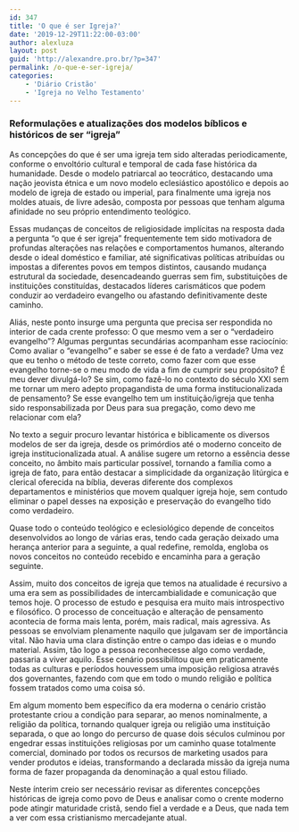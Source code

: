 ```yaml
---
id: 347
title: 'O que é ser Igreja?'
date: '2019-12-29T11:22:00-03:00'
author: alexluza
layout: post
guid: 'http://alexandre.pro.br/?p=347'
permalink: /o-que-e-ser-igreja/
categories:
    - 'Diário Cristão'
    - 'Igreja no Velho Testamento'
---
```


### Reformulações e atualizações dos modelos bíblicos e históricos de ser “igreja”

As concepções do que é ser uma igreja tem sido alteradas periodicamente, conforme o envoltório cultural e temporal de cada fase histórica da humanidade. Desde o modelo patriarcal ao teocrático, destacando uma nação jeovista étnica e um novo modelo eclesiástico apostólico e depois ao modelo de igreja de estado ou imperial, para finalmente uma igreja nos moldes atuais, de livre adesão, composta por pessoas que tenham alguma afinidade no seu próprio entendimento teológico.

Essas mudanças de conceitos de religiosidade implícitas na resposta dada a pergunta “o que é ser igreja” frequentemente tem sido motivadora de profundas alterações nas relações e comportamentos humanos, alterando desde o ideal doméstico e familiar, até significativas políticas atribuídas ou impostas a diferentes povos em tempos distintos, causando mudança estrutural da sociedade, desencadeando guerras sem fim, substituições de instituições constituídas, destacados líderes carismáticos que podem conduzir ao verdadeiro evangelho ou afastando definitivamente deste caminho.

Aliás, neste ponto insurge uma pergunta que precisa ser respondida no interior de cada crente professo: O que mesmo vem a ser o “verdadeiro evangelho”? Algumas perguntas secundárias acompanham esse raciocínio: Como avaliar o “evangelho” e saber se esse é de fato a verdade? Uma vez que eu tenho o método de teste correto, como fazer com que esse evangelho torne-se o meu modo de vida a fim de cumprir seu propósito? É meu dever divulgá-lo? Se sim, como fazê-lo no contexto do século XXI sem me tornar um mero adepto propagandista de uma forma institucionalizada de pensamento? Se esse evangelho tem um instituição/igreja que tenha sido responsabilizada por Deus para sua pregação, como devo me relacionar com ela?

No texto a seguir procuro levantar histórica e biblicamente os diversos modelos de ser da igreja, desde os primórdios até o moderno conceito de igreja institucionalizada atual. A análise sugere um retorno a essência desse conceito, no âmbito mais particular possível, tornando a família como a igreja de fato, para então destacar a simplicidade da organização litúrgica e clerical oferecida na bíblia, deveras diferente dos complexos departamentos e ministérios que movem qualquer igreja hoje, sem contudo eliminar o papel desses na exposição e preservação do evangelho tido como verdadeiro.

Quase todo o conteúdo teológico e eclesiológico depende de conceitos desenvolvidos ao longo de várias eras, tendo cada geração deixado uma herança anterior para a seguinte, a qual redefine, remolda, engloba os novos conceitos no conteúdo recebido e encaminha para a geração seguinte.

Assim, muito dos conceitos de igreja que temos na atualidade é recursivo a uma era sem as possibilidades de intercambialidade e comunicação que temos hoje. O processo de estudo e pesquisa era muito mais introspectivo e filosófico. O processo de conceituação e alteração de pensamento acontecia de forma mais lenta, porém, mais radical, mais agressiva. As pessoas se envolviam plenamente naquilo que julgavam ser de importância vital. Não havia uma clara distinção entre o campo das ideias e o mundo material. Assim, tão logo a pessoa reconhecesse algo como verdade, passaria a viver aquilo. Esse cenário possibilitou que em praticamente todas as culturas e períodos houvessem uma imposição religiosa através dos governantes, fazendo com que em todo o mundo religião e política fossem tratados como uma coisa só.

Em algum momento bem específico da era moderna o cenário cristão protestante criou a condição para separar, ao menos nominalmente, a religião da política, tornando qualquer igreja ou religião uma instituição separada, o que ao longo do percurso de quase dois séculos culminou por engedrar essas instituições religiosas por um caminho quase totalmente comercial, dominado por todos os recursos de marketing usados para vender produtos e ideias, transformando a declarada missão da igreja numa forma de fazer propaganda da denominação a qual estou filiado.

Neste ínterim creio ser necessário revisar as diferentes concepções históricas de igreja como povo de Deus e analisar como o crente moderno pode atingir maturidade cristã, sendo fiel a verdade e a Deus, que nada tem a ver com essa cristianismo mercadejante atual.